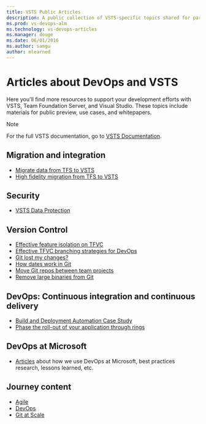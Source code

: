 ```yaml
---
title: VSTS Public Articles 
description: A public collection of VSTS-specific topics shared for partners.
ms.prod: vs-devops-alm
ms.technology: vs-devops-articles
ms.manager: douge
ms.date: 06/01/2016
ms.author: samgu
author: mlearned
---
```


# Articles about DevOps and VSTS

Here you'll find more resources to support your development efforts with VSTS, Team Foundation Server, and Visual Studio. These topics include materials for public preview, use cases, and whitepapers. 

> [!NOTE]
> For the full VSTS documentation, go to [VSTS Documentation](/vsts).
   
##	Migration and integration

*   [Migrate data from TFS to VSTS](migration-overview.md)
*   [High fidelity migration from TFS to VSTS](migrate-to-vsts-from-tfs.md)  

##	Security

*   [VSTS Data Protection](team-services-security-whitepaper.md)

## Version Control

*   [Effective feature isolation on TFVC](effective-feature-isolation-on-tfvc.md)
*   [Effective TFVC branching strategies for DevOps](effective-tfvc-branching-strategies-for-devops.md)
*   [Git lost my changes?](git-log-history-simplification.md)
*   [How dates work in Git](git-dates.md)
*   [Move Git repos between team projects](move-git-repos-between-team-projects.md)
*   [Remove large binaries from Git](remove-binaries.md)

##	DevOps: Continuous integration and continuous delivery

*   [Build and Deployment Automation Case Study](build-deployment-best-practices.md)
*   [Phase the roll-out of your application through rings](phase-rollout-with-rings.md)

## DevOps at Microsoft

*   [Articles](https://www.visualstudio.com/learn/what-is-devops/) about how we use DevOps at Microsoft, best practices research, lessons learned, etc.

## Journey content

*   [Agile](https://www.visualstudio.com/learn/what-is-agile/)
*   [DevOps](https://www.visualstudio.com/learn/what-is-devops/)
*   [Git at Scale](https://www.visualstudio.com/learn/git-at-scale/)
